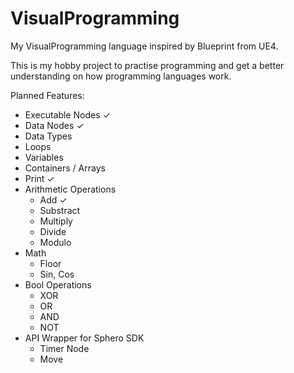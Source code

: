 # VisualProgramming
My VisualProgramming language inspired by Blueprint from UE4. 

This is my hobby project to practise programming and get a better understanding on how programming languages work.


Planned Features:
* Executable Nodes ✓
* Data Nodes ✓
* Data Types
* Loops
* Variables
* Containers / Arrays
* Print ✓
* Arithmetic Operations
  * Add ✓
  * Substract
  * Multiply
  * Divide
  * Modulo
* Math
  * Floor
  * Sin, Cos
* Bool Operations
  * XOR
  * OR
  * AND
  * NOT
* API Wrapper for Sphero SDK
  * Timer Node
  * Move
